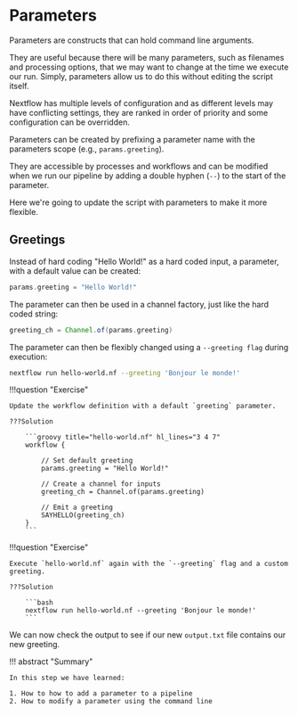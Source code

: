 # Parameters

Parameters are constructs that can hold command line arguments.

They are useful because there will be many parameters, such as filenames and processing options, that we may want to change at the time we execute our run. Simply, parameters allow us to do this without editing the script itself.

Nextflow has multiple levels of configuration and as different levels may have conflicting settings, they are ranked in order of priority and some configuration can be overridden.

Parameters can be created by prefixing a parameter name with the parameters scope (e.g., `params.greeting`).

They are accessible by processes and workflows and can be modified when we run our pipeline by adding a double hyphen (`--`) to the start of the parameter.

Here we're going to update the script with parameters to make it more flexible.

## Greetings

Instead of hard coding "Hello World!" as a hard coded input, a parameter, with a default value can be created:

```groovy
params.greeting = "Hello World!"
```

The parameter can then be used in a channel factory, just like the hard coded string:

```groovy
greeting_ch = Channel.of(params.greeting)
```

The parameter can then be flexibly changed using a `--greeting flag` during execution:

```bash
nextflow run hello-world.nf --greeting 'Bonjour le monde!'
```

!!!question "Exercise"

    Update the workflow definition with a default `greeting` parameter.

    ???Solution

        ```groovy title="hello-world.nf" hl_lines="3 4 7"
        workflow {

            // Set default greeting
            params.greeting = "Hello World!"

            // Create a channel for inputs
            greeting_ch = Channel.of(params.greeting)

            // Emit a greeting
            SAYHELLO(greeting_ch)
        }
        ```

!!!question "Exercise"

    Execute `hello-world.nf` again with the `--greeting` flag and a custom greeting.

    ???Solution

        ```bash
        nextflow run hello-world.nf --greeting 'Bonjour le monde!'
        ```

We can now check the output to see if our new `output.txt` file contains our new greeting.

!!! abstract "Summary"

    In this step we have learned:  

    1. How to how to add a parameter to a pipeline 
    2. How to modify a parameter using the command line
